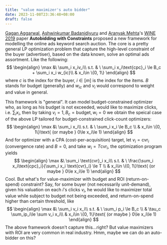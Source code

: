 ```yaml
---
title: "value maximizer's auto bidder"
date: 2023-11-08T23:36:48+08:00
draft: false
---
```


[Gagan Aggarwal](https://dblp.org/pid/75/3847.html), [Ashwinkumar Badanidiyuru](https://dblp.org/pid/15/2638.html) and [Aranyak Mehta](https://dblp.org/pid/23/6337.html)'s [WINE 2019](https://dblp.org/db/conf/wine/wine2019.html#AggarwalBM19) paper **Autobidding with Constraints** proposed a new framework for modelling the online ads keyword search auction. The core is a pretty general LP optimization problem that capture the high-level constraint of the buyer (advertiser), based on the data known, solve an optimal ads assortment. Like the following:
$$
\begin{align}
\max &\ \sum_i x_iv_i\\
s.t. & \ \sum_i x_i\text{cpc}_i \le B_c  + \sum_i x_i w_{ic}\\
& x_i\in \{0, 1\}
\end{align}
$$
where $c$ is the index for the buyer, $i\in [m]$ is the index for the items. $B$ stands for budget (generally) and $w_{ic}$ and $v_i$ would correspond to weight and value in general.

This framework is "general". It can model budget-constrained optimizer who, as long as his budget is not exceeded, would like to maximize clicks, i.e. $\sum_i x_i$, then by taking $v_i = 1, B_c = \text{budget},w_i = 0$ we obtain the speical case of the above LP tailored for budget-constrained click-count optimizers:
$$
\begin{align}
\max &\ \sum_i x_i\\
s.t. & \ \sum_i x_i \le B_c \\
& x_i\in \{0, 1\}\text{ (or maybe } 0\le x_i\le 1)
\end{align}
$$
And for optimizer with a CPA (cost-per-acquisition) target, let $v_i = \text{cvr}_i$ (convergence rate) and $B = 0$, and take $w_i = T\text{cvr}_i$, the optimization program yields
$$
\begin{align}
\max &\ \sum_i \text{cvr}_i x_i\\
s.t. & \ \frac{\sum_i x_i\text{cpc}_i}{\sum_i x_i \text{cvr}_i} \le T \\
& x_i\in \{0, 1\}\text{ (or maybe } 0\le x_i\le 1)
\end{align}
$$
Cool. But what's for value-maximizer with budget and ROI (return-on-spend) constraint? Say, for some buyer (not necessarily unit-demand), given his valuation on each $i$'s clicks $v_i$, he would like to maximizer total value while subject to budget not being exceeded, and return-on-spend higher than certain threshold, like
$$
\begin{align}
\max &\ \sum_i v_i x_i\\
s.t. & \ \sum_i p_i \le B_c \\
& \tau_c \sum_ip_i\le \sum v_i x_i\\
& x_i\in \{0, 1\}\text{ (or maybe } 0\le x_i\le 1)
\end{align}
$$
The above framework doesn't capture this...right? But value maximizers with ROI are very common in real industry. Hmm, maybe we can do an auto-bidder on this?
